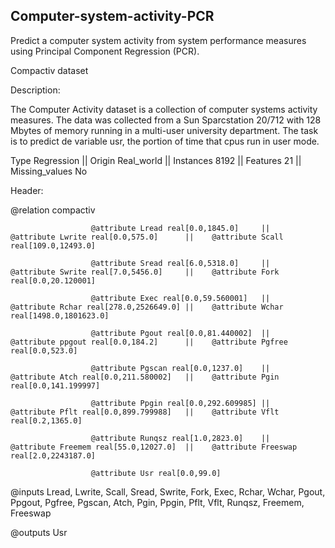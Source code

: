 ## Computer-system-activity-PCR
Predict a computer system activity from system performance measures using Principal Component Regression (PCR).

Compactiv dataset

Description:

The Computer Activity dataset is a collection of computer systems activity measures. The data was collected from a Sun Sparcstation 20/712 with 128 Mbytes of memory running in a multi-user university department. The task is to predict de variable usr, the portion of time that cpus run in user mode.


Type 			      Regression    ||    Origin 			    Real_world     ||   Instances 		    8192    ||    Features 	      21            ||    Missing_values 	No


Header:

@relation compactiv


                      @attribute Lread real[0.0,1845.0]     ||    @attribute Lwrite real[0.0,575.0]      ||    @attribute Scall real[109.0,12493.0]

                      @attribute Sread real[6.0,5318.0]     ||    @attribute Swrite real[7.0,5456.0]     ||    @attribute Fork real[0.0,20.120001]
                      
                      @attribute Exec real[0.0,59.560001]   ||    @attribute Rchar real[278.0,2526649.0] ||    @attribute Wchar real[1498.0,1801623.0]
                      
                      @attribute Pgout real[0.0,81.440002]  ||    @attribute ppgout real[0.0,184.2]      ||    @attribute Pgfree real[0.0,523.0]
                      
                      @attribute Pgscan real[0.0,1237.0]    ||    @attribute Atch real[0.0,211.580002]   ||    @attribute Pgin real[0.0,141.199997]
                      
                      @attribute Ppgin real[0.0,292.609985] ||    @attribute Pflt real[0.0,899.799988]   ||    @attribute Vflt real[0.2,1365.0]
                      
                      @attribute Runqsz real[1.0,2823.0]    ||    @attribute Freemem real[55.0,12027.0]  ||    @attribute Freeswap real[2.0,2243187.0]
                      
                      @attribute Usr real[0.0,99.0] 

@inputs Lread, Lwrite, Scall, Sread, Swrite, Fork, Exec, Rchar, Wchar, Pgout, Ppgout, Pgfree, Pgscan, Atch, Pgin, Ppgin, Pflt, Vflt, Runqsz, Freemem, Freeswap

@outputs Usr
